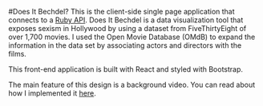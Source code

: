 #Does It Bechdel?
This is the client-side single page application that connects to a [Ruby API](https://github.com/tsengsational/does-it-bechdel-api). Does It Bechdel is a data visualization tool that exposes sexism in Hollywood by using a dataset from FiveThirtyEight of over 1,700 movies. I used the Open Movie Database (OMdB) to expand the information in the data set by associating actors and directors with the films.

This front-end application is built with React and styled with Bootstrap.

The main feature of this design is a background video. You can read about how I implemented it [here](https://medium.com/undefined-methods/i-will-video-cover-you-462e13f8ef76).
